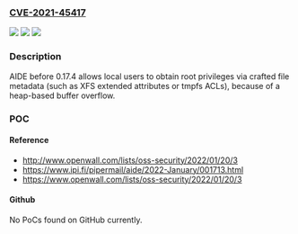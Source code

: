 ### [CVE-2021-45417](https://cve.mitre.org/cgi-bin/cvename.cgi?name=CVE-2021-45417)
![](https://img.shields.io/static/v1?label=Product&message=n%2Fa&color=blue)
![](https://img.shields.io/static/v1?label=Version&message=n%2Fa&color=blue)
![](https://img.shields.io/static/v1?label=Vulnerability&message=n%2Fa&color=brighgreen)

### Description

AIDE before 0.17.4 allows local users to obtain root privileges via crafted file metadata (such as XFS extended attributes or tmpfs ACLs), because of a heap-based buffer overflow.

### POC

#### Reference
- http://www.openwall.com/lists/oss-security/2022/01/20/3
- https://www.ipi.fi/pipermail/aide/2022-January/001713.html
- https://www.openwall.com/lists/oss-security/2022/01/20/3

#### Github
No PoCs found on GitHub currently.

